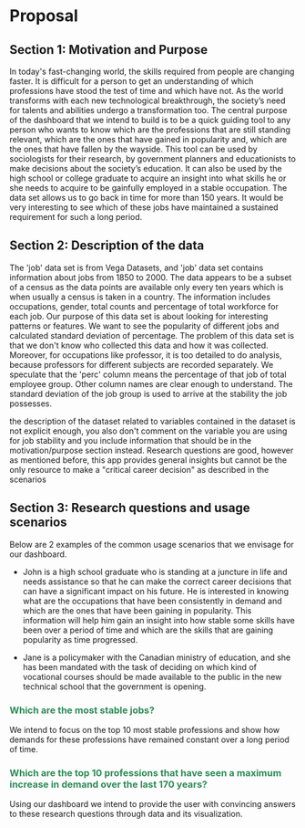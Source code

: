 # Proposal
  
## Section 1: Motivation and Purpose  
In today's fast-changing world, the skills required from people are changing faster. It is difficult for a person to get an understanding of which professions have stood the test of time and which have not. As the world transforms with each new technological breakthrough, the society’s need for talents and abilities undergo a transformation too. The central purpose of the dashboard that we intend to build is to be a quick guiding tool to any person who wants to know which are the professions that are still standing relevant, which are the ones that have gained in popularity and, which are the ones that have fallen by the wayside. This tool can be used by sociologists for their research, by government planners and educationists to make decisions about the society’s education. It can also be used by the high school or college graduate to acquire an insight into what skills he or she needs to acquire to be gainfully employed in a stable occupation. The data set allows us to go back in time for more than 150 years. It would be very interesting to see which of these jobs have maintained a sustained requirement for such a long period.  
  
## Section 2: Description of the data  
The 'job' data set is from Vega Datasets, and 'job' data set contains information about jobs from 1850 to 2000. The data appears to be a subset of a census as the data points are available only every ten years which is when usually a census is taken in a country. The information includes occupations, gender, total counts and percentage of total workforce for each job. Our purpose of this data set is about looking for interesting patterns or features. We want to see the popularity of different jobs and calculated standard deviation of percentage. The problem of this data set is that we don't know who collected this data and how it was collected. Moreover, for occupations like professor, it is too detailed to do analysis, because professors for different subjects are recorded separately. We speculate that the 'perc' column means the percentage of that job of total employee group. Other column names are clear enough to understand. 
The standard deviation of the job group is used to arrive at the stability the job possesses.

 the description of the dataset related to variables contained in the dataset is not explicit enough, you also don't comment on the variable you are using for job stability and you include information that should be in the motivation/purpose section instead. Research questions are good, however as mentioned before, this app provides general insights but cannot be the only resource to make a "critical career decision" as described in the scenarios
  
## Section 3: Research questions and usage scenarios  

Below are 2 examples of the common usage scenarios that we envisage for our dashboard.  
  
- John is a high school graduate who is standing at a juncture in life and needs assistance so that he can make the correct career decisions that can have a significant impact on his future. He is interested in knowing what are the occupations that have been consistently in demand and which are the ones that have been gaining in popularity.  This information will help him gain an insight into how stable some skills have been over a period of time and which are the skills that are gaining popularity as time progressed.
  
- Jane is a policymaker with the Canadian ministry of education, and she has been mandated with the task of deciding on which kind of vocational courses should be made available to the public in the new technical school that the government is opening.  


  
### <span style="color:seagreen">Which are the most stable jobs?</span>
We intend to focus on the top 10 most stable professions and show how demands for these professions have remained constant over a long period of time.
  
### <span style="color:seagreen">Which are the top 10 professions that have seen a maximum increase in demand over the last 170 years?</span>
Using our dashboard we intend to provide the user with convincing answers to these research questions through data and its visualization.
